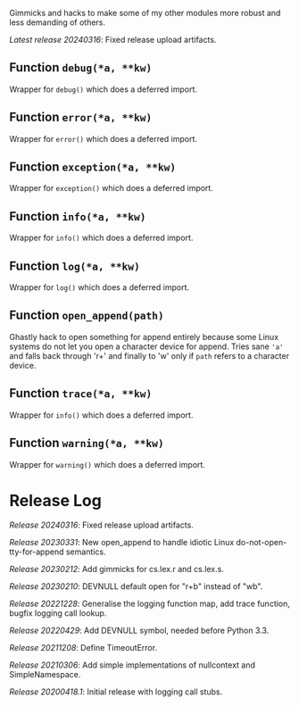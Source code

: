 Gimmicks and hacks to make some of my other modules more robust and
less demanding of others.

*Latest release 20240316*:
Fixed release upload artifacts.

## Function `debug(*a, **kw)`

Wrapper for `debug()` which does a deferred import.

## Function `error(*a, **kw)`

Wrapper for `error()` which does a deferred import.

## Function `exception(*a, **kw)`

Wrapper for `exception()` which does a deferred import.

## Function `info(*a, **kw)`

Wrapper for `info()` which does a deferred import.

## Function `log(*a, **kw)`

Wrapper for `log()` which does a deferred import.

## Function `open_append(path)`

Ghastly hack to open something for append
entirely because some Linux systems do not let you open a
character device for append.
Tries sane `'a'` and falls back through 'r+' and finally to
'w' only if `path` refers to a character device.

## Function `trace(*a, **kw)`

Wrapper for `info()` which does a deferred import.

## Function `warning(*a, **kw)`

Wrapper for `warning()` which does a deferred import.

# Release Log



*Release 20240316*:
Fixed release upload artifacts.

*Release 20230331*:
New open_append to handle idiotic Linux do-not-open-tty-for-append semantics.

*Release 20230212*:
Add gimmicks for cs.lex.r and cs.lex.s.

*Release 20230210*:
DEVNULL default open for "r+b" instead of "wb".

*Release 20221228*:
Generalise the logging function map, add trace function, bugfix logging call lookup.

*Release 20220429*:
Add DEVNULL symbol, needed before Python 3.3.

*Release 20211208*:
Define TimeoutError.

*Release 20210306*:
Add simple implementations of nullcontext and SimpleNamespace.

*Release 20200418.1*:
Initial release with logging call stubs.
